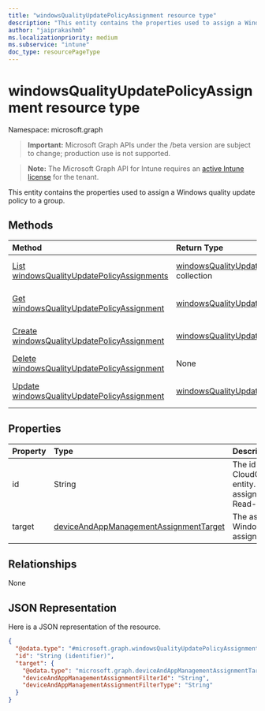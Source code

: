```yaml
---
title: "windowsQualityUpdatePolicyAssignment resource type"
description: "This entity contains the properties used to assign a Windows quality update policy to a group."
author: "jaiprakashmb"
ms.localizationpriority: medium
ms.subservice: "intune"
doc_type: resourcePageType
---
```


# windowsQualityUpdatePolicyAssignment resource type

Namespace: microsoft.graph
> **Important:** Microsoft Graph APIs under the /beta version are subject to change; production use is not supported.

> **Note:** The Microsoft Graph API for Intune requires an [active Intune license](https://go.microsoft.com/fwlink/?linkid=839381) for the tenant.


This entity contains the properties used to assign a Windows quality update policy to a group.

## Methods
|Method|Return Type|Description|
|:---|:---|:---|
|[List windowsQualityUpdatePolicyAssignments](../api/intune-softwareupdate-windowsqualityupdatepolicyassignment-list.md)|[windowsQualityUpdatePolicyAssignment](../resources/intune-softwareupdate-windowsqualityupdatepolicyassignment.md) collection|List properties and relationships of the [windowsQualityUpdatePolicyAssignment](../resources/intune-softwareupdate-windowsqualityupdatepolicyassignment.md) objects.|
|[Get windowsQualityUpdatePolicyAssignment](../api/intune-softwareupdate-windowsqualityupdatepolicyassignment-get.md)|[windowsQualityUpdatePolicyAssignment](../resources/intune-softwareupdate-windowsqualityupdatepolicyassignment.md)|Read properties and relationships of the [windowsQualityUpdatePolicyAssignment](../resources/intune-softwareupdate-windowsqualityupdatepolicyassignment.md) object.|
|[Create windowsQualityUpdatePolicyAssignment](../api/intune-softwareupdate-windowsqualityupdatepolicyassignment-create.md)|[windowsQualityUpdatePolicyAssignment](../resources/intune-softwareupdate-windowsqualityupdatepolicyassignment.md)|Create a new [windowsQualityUpdatePolicyAssignment](../resources/intune-softwareupdate-windowsqualityupdatepolicyassignment.md) object.|
|[Delete windowsQualityUpdatePolicyAssignment](../api/intune-softwareupdate-windowsqualityupdatepolicyassignment-delete.md)|None|Deletes a [windowsQualityUpdatePolicyAssignment](../resources/intune-softwareupdate-windowsqualityupdatepolicyassignment.md).|
|[Update windowsQualityUpdatePolicyAssignment](../api/intune-softwareupdate-windowsqualityupdatepolicyassignment-update.md)|[windowsQualityUpdatePolicyAssignment](../resources/intune-softwareupdate-windowsqualityupdatepolicyassignment.md)|Update the properties of a [windowsQualityUpdatePolicyAssignment](../resources/intune-softwareupdate-windowsqualityupdatepolicyassignment.md) object.|

## Properties
|Property|Type|Description|
|:---|:---|:---|
|id|String|The id for CloudQualityUpdateProfileAssignment entity. This id is assigned when assigning the profile to a group. Read-only|
|target|[deviceAndAppManagementAssignmentTarget](../resources/intune-shared-deviceandappmanagementassignmenttarget.md)|The assignment target that the Windows quality update policy is assigned to.|

## Relationships
None

## JSON Representation
Here is a JSON representation of the resource.
<!-- {
  "blockType": "resource",
  "keyProperty": "id",
  "@odata.type": "microsoft.graph.windowsQualityUpdatePolicyAssignment"
}
-->
``` json
{
  "@odata.type": "#microsoft.graph.windowsQualityUpdatePolicyAssignment",
  "id": "String (identifier)",
  "target": {
    "@odata.type": "microsoft.graph.deviceAndAppManagementAssignmentTarget",
    "deviceAndAppManagementAssignmentFilterId": "String",
    "deviceAndAppManagementAssignmentFilterType": "String"
  }
}
```
